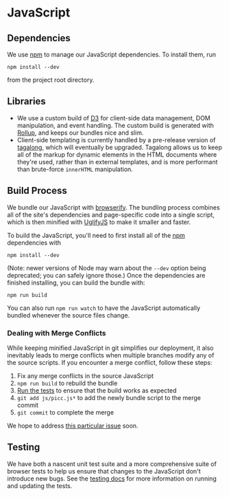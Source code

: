 # JavaScript

## Dependencies
We use [npm] to manage our JavaScript dependencies. To install them, run

```
npm install --dev
```

from the project root directory.

## Libraries
- We use a custom build of [D3] for client-side data management, DOM manipulation, and
  event handling. The custom build is generated with [Rollup], and keeps our bundles
  nice and slim.
- Client-side templating is currently handled by a pre-release version of [tagalong],
  which will eventually be upgraded. Tagalong allows us to keep all of the markup for
  dynamic elements in the HTML documents where they're used, rather than in external
  templates, and is more performant than brute-force `innerHTML` manipulation.

## Build Process
We bundle our JavaScript with [browserify](http://browserify.org/). The bundling process
combines all of the site's dependencies and page-specific code into a single script,
which is then minified with [UglifyJS] to make it smaller and faster.

To build the JavaScript, you'll need to first install all of the [npm] dependencies with

```
npm install --dev
```

(Note: newer versions of Node may warn about the `--dev` option being deprecated; you can
safely ignore those.) Once the dependencies are finished installing, you can build the
bundle with:

```
npm run build
```
  
You can also run `npm run watch` to have the JavaScript automatically bundled whenever the
source files change.

### Dealing with Merge Conflicts
While keeping minified JavaScript in git simplifies our deployment, it also inevitably
leads to merge conflicts when multiple branches modify any of the source scripts. If you
encounter a merge conflict, follow these steps:

1. Fix any merge conflicts in the source JavaScript
1. `npm run build` to rebuild the bundle
1. [Run the tests](../test/#readme) to ensure that the build works as expected
1. `git add js/picc.js*` to add the newly bundle script to the merge commit
1. `git commit` to complete the merge

We hope to address [this particular issue](https://github.com/18F/college-choice/issues/1455)
soon.

## Testing
We have both a nascent unit test suite and a more comprehensive suite of browser tests to
help us ensure that changes to the JavaScript don't introduce new bugs. See the
[testing docs](../test/#readme) for more information on running and updating the tests.

[D3]: http://d3js.org/
[npm]: https://www.npmjs.com/
[Rollup]: https://github.com/rollup/rollup
[tagalong]: http://shawnbot.github.io/tagalong/
[UglifyJS]: https://github.com/mishoo/UglifyJS
